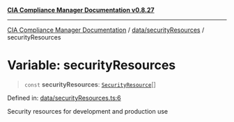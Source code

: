 [**CIA Compliance Manager Documentation v0.8.27**](../../../README.md)

***

[CIA Compliance Manager Documentation](../../../modules.md) / [data/securityResources](../README.md) / securityResources

# Variable: securityResources

> `const` **securityResources**: [`SecurityResource`](../../../services/interfaces/SecurityResource.md)[]

Defined in: [data/securityResources.ts:6](https://github.com/Hack23/cia-compliance-manager/blob/26bb73ca86d23be8656cdd29d12202323a449310/src/data/securityResources.ts#L6)

Security resources for development and production use
